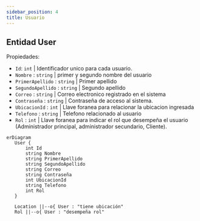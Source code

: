 ```yaml
---
sidebar_position: 4
title: Usuario
---
```


## Entidad User

 Propiedades: 
 - `Id`: `int` | Identificador unico para cada usuario.
 - `Nombre` : `string` | primer y segundo nombre del usuario
 - `PrimerApellido` : `string` | Primer apellido
 - `SegundoApellido` : `string` | Segundo apellido
 - `Correo` : `string` | Correo electronico registrado en el sistema
 - `Contraseña` : `string` | Contraseña de acceso al sistema.
 - `UbicacionId` : `int` | Llave foranea para relacionar la ubicacion ingresada
 - `Telefono` : `string` | Telefono relacionado al usuario
 - `Rol` : `int` | Llave foranea para indicar el rol que desempeña el usuario (Administrador principal, administrador secundario, Cliente).
 
 ``` mermaid
erDiagram
    User {
        int Id
        string Nombre
        string PrimerApellido
        string SegundoApellido
        string Correo
        string Contraseña
        int UbicacionId
        string Telefono
        int Rol
    }

    Location ||--o{ User : "tiene ubicación"
    Rol ||--o{ User : "desempeña rol"


```